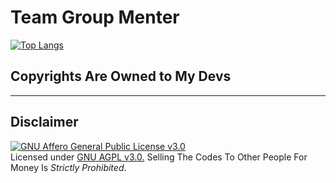 # Team Group Menter


[![Top Langs](https://github-readme-stats.vercel.app/api/top-langs/?username=shamilhabeebnelli&layout=compact&theme=radical)](https://github.com/TeamGroupMenter)

## Copyrights Are Owned to My Devs
   -------------------------------
   

## Disclaimer

[![GNU Affero General Public License v3.0](https://www.gnu.org/graphics/agplv3-155x51.png)](https://www.gnu.org/licenses/agpl-3.0.en.html#header)    
Licensed under [GNU AGPL v3.0.](https://github.com/TeamGroupMenter/GroupMenter/blob/main/LICENSE)
Selling The Codes To Other People For Money Is *Strictly Prohibited*.
